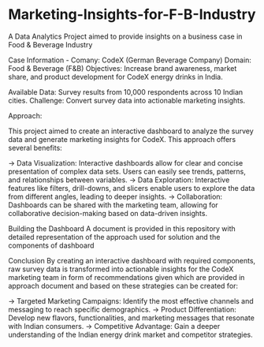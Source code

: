 # Marketing-Insights-for-F-B-Industry
A Data Analytics Project aimed to provide insights on a business case in Food &amp; Beverage Industry

Case Information -
Comany: CodeX (German Beverage Company)
Domain: Food & Beverage (F&B)
Objectives: Increase brand awareness, market share, and product development for CodeX energy drinks in India.

Available Data: Survey results from 10,000 respondents across 10 Indian cities.
Challenge: Convert survey data into actionable marketing insights.

Approach: 

This project aimed to create an interactive dashboard to analyze the survey data and generate marketing insights for CodeX. This approach offers several benefits:

-> Data Visualization: Interactive dashboards allow for clear and concise presentation of complex data sets. Users can easily see trends, patterns, and relationships between variables.
-> Data Exploration: Interactive features like filters, drill-downs, and slicers enable users to explore the data from different angles, leading to deeper insights.
-> Collaboration: Dashboards can be shared with the marketing team, allowing for collaborative decision-making based on data-driven insights.

Building the Dashboard
A document is provided in this repository with detailed representation of the approach used for solution and the components of dashboard
 
Conclusion
By creating an interactive dashboard with required components, raw survey data is transformed into actionable insights for the CodeX marketing team in form of recommendations given which are provided in approach document and based on these strategies can be created for:

-> Targeted Marketing Campaigns: Identify the most effective channels and messaging to reach specific demographics.
-> Product Differentiation: Develop new flavors, functionalities, and marketing messages that resonate with Indian consumers.
-> Competitive Advantage: Gain a deeper understanding of the Indian energy drink market and competitor strategies.

